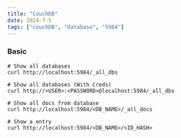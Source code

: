 ```yaml
---
title: "CouchDB"
date: 2024-7-5
tags: ["couchDB", "database", "5984"]
---
```


### Basic

```console
# Show all databases
curl http://localhost:5984/_all_dbs
```

```console
# Show all databases (With Creds)
curl http://<USER>:<PASSWORD>@localhost:5984/_all_dbs
```

```console
# Show all docs from database
curl http://localhost:5984/<DB_NAME>/_all_docs
```

```console
# Show a entry
curl http://localhost:5984/<DB_NAME>/<ID_HASH>
```
